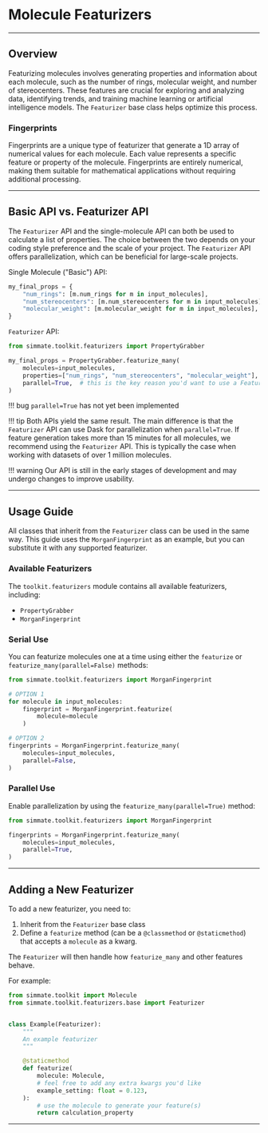# Molecule Featurizers

--------------------------------------------------------------------------------

## Overview

Featurizing molecules involves generating properties and information about each molecule, such as the number of rings, molecular weight, and number of stereocenters. These features are crucial for exploring and analyzing data, identifying trends, and training machine learning or artificial intelligence models. The `Featurizer` base class helps optimize this process.

### Fingerprints

Fingerprints are a unique type of featurizer that generate a 1D array of numerical values for each molecule. Each value represents a specific feature or property of the molecule. Fingerprints are entirely numerical, making them suitable for mathematical applications without requiring additional processing.

--------------------------------------------------------------------------------

## Basic API vs. Featurizer API

The `Featurizer` API and the single-molecule API can both be used to calculate a list of properties. The choice between the two depends on your coding style preference and the scale of your project. The `Featurizer` API offers parallelization, which can be beneficial for large-scale projects.

Single Molecule ("Basic") API:
``` python
my_final_props = {
    "num_rings": [m.num_rings for m in input_molecules],
    "num_stereocenters": [m.num_stereocenters for m in input_molecules],
    "molecular_weight": [m.molecular_weight for m in input_molecules],
}
```

`Featurizer` API:
``` python
from simmate.toolkit.featurizers import PropertyGrabber

my_final_props = PropertyGrabber.featurize_many(
    molecules=input_molecules,
    properties=["num_rings", "num_stereocenters", "molecular_weight"],
    parallel=True,  # this is the key reason you'd want to use a Featurizer class!
)
```

!!! bug
    `parallel=True` has not yet been implemented

!!! tip
    Both APIs yield the same result. The main difference is that the `Featurizer` API can use Dask for parallelization when `parallel=True`. If feature generation takes more than 15 minutes for all molecules, we recommend using the `Featurizer` API. This is typically the case when working with datasets of over 1 million molecules.

!!! warning
    Our API is still in the early stages of development and may undergo changes to improve usability.

--------------------------------------------------------------------------------

## Usage Guide

All classes that inherit from the `Featurizer` class can be used in the same way. This guide uses the `MorganFingerprint` as an example, but you can substitute it with any supported featurizer.

### Available Featurizers

The `toolkit.featurizers` module contains all available featurizers, including:

- `PropertyGrabber`
- `MorganFingerprint`

### Serial Use

You can featurize molecules one at a time using either the `featurize` or `featurize_many(parallel=False)` methods:

``` python
from simmate.toolkit.featurizers import MorganFingerprint

# OPTION 1
for molecule in input_molecules:
    fingerprint = MorganFingerprint.featurize(
        molecule=molecule
    )

# OPTION 2
fingerprints = MorganFingerprint.featurize_many(
    molecules=input_molecules,
    parallel=False,
)
```

### Parallel Use

Enable parallelization by using the `featurize_many(parallel=True)` method:

``` python
from simmate.toolkit.featurizers import MorganFingerprint

fingerprints = MorganFingerprint.featurize_many(
    molecules=input_molecules,
    parallel=True,
)
```

--------------------------------------------------------------------------------

## Adding a New Featurizer

To add a new featurizer, you need to:

1. Inherit from the `Featurizer` base class
2. Define a `featurize` method (can be a `@classmethod` or `@staticmethod`) that accepts a `molecule` as a kwarg.

The `Featurizer` will then handle how `featurize_many` and other features behave.

For example:

``` python
from simmate.toolkit import Molecule
from simmate.toolkit.featurizers.base import Featurizer


class Example(Featurizer):
    """
    An example featurizer
    """

    @staticmethod
    def featurize(
        molecule: Molecule,
        # feel free to add any extra kwargs you'd like
        example_setting: float = 0.123,
    ):
        # use the molecule to generate your feature(s)
        return calculation_property
```

--------------------------------------------------------------------------------